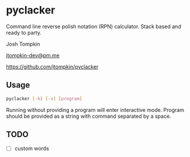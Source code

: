 # pyclacker

Command line reverse polish notation (RPN) calculator. Stack based and ready to party.

Josh Tompkin

<jtompkin-dev@pm.me>

https://github.com/jtompkin/pyclacker

## Usage
```bash
pyclacker [-h] [-v] [program]
```
Running without providing a program will enter interactive mode. Program should be provided as a string with command separated by a space.

## TODO
- [ ] custom words
